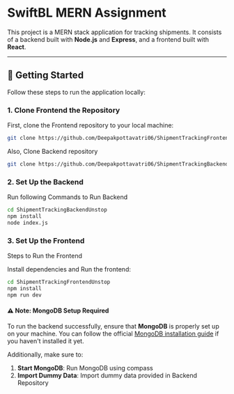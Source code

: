 # SwiftBL MERN Assignment

This project is a MERN stack application for tracking  shipments. It consists of a backend built with **Node.js** and **Express**, and a frontend built with **React**.

---

## 🚀 Getting Started

Follow these steps to run the application locally:

### 1. Clone Frontend the Repository

First, clone the Frontend repository to your local machine:

```bash
git clone https://github.com/Deepakpottavatri06/ShipmentTrackingFrontendUnstop.git
```
Also, Clone Backend repository
```bash
git clone https://github.com/Deepakpottavatri06/ShipmentTrackingBackendUnstop.git
```
### 2. Set Up the Backend
Run following Commands to Run Backend

```bash
cd ShipmentTrackingBackendUnstop
npm install
node index.js
```

### 3. Set Up the Frontend
Steps to Run the Frontend



Install dependencies and Run the frontend:
```bash
cd ShipmentTrackingFrontendUnstop
npm install
npm run dev
```

#### ⚠️ Note: MongoDB Setup Required

To run the backend successfully, ensure that **MongoDB** is properly set up on your machine. You can follow the official [MongoDB installation guide](https://docs.mongodb.com/manual/installation/) if you haven't installed it yet.

Additionally, make sure to:

1. **Start MongoDB**: Run MongoDB using compass
2. **Import Dummy Data**: Import dummy data provided in Backend Repository

